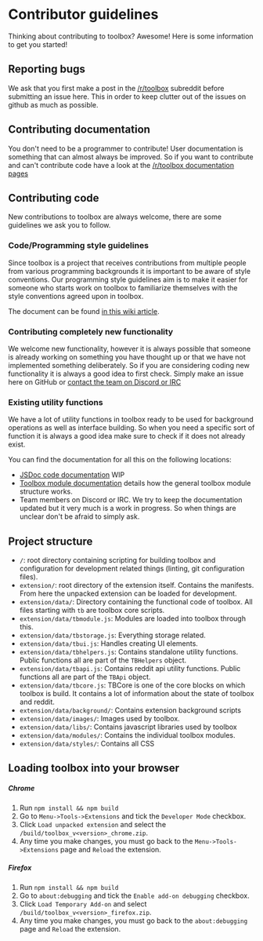 # Contributor guidelines

Thinking about contributing to toolbox? Awesome! Here is some information to get you started! 

## Reporting bugs 

We ask that you first make a post in the [/r/toolbox](https://www.reddit.com/r/toolbox) subreddit before submitting an issue here. This in order to keep clutter out of the issues on github as much as possible. 

## Contributing documentation

You don't need to be a programmer to contribute! User documentation is something that can almost always be improved. So if you want to contribute and can't contribute code have a look at the [/r/toolbox documentation pages](https://www.reddit.com/r/toolbox/wiki) 

## Contributing code 

New contributions to toolbox are always welcome, there are some guidelines we ask you to follow. 

### Code/Programming style guidelines 

Since toolbox is a project that receives contributions from multiple people from various programming backgrounds it is important to be aware of style conventions. Our programming style guidelines aim is to make it easier for someone who starts work on toolbox to familiarize themselves with the style conventions agreed upon in toolbox.

The document can be found [in this wiki article](../../wiki/Programming-style-guide).

### Contributing completely new functionality 

We welcome new functionality, however it is always possible that someone is already working on something you have thought up or that we have not implemented something deliberately. So if you are considering coding new functionality it is always a good idea to first check. Simply make an issue here on GitHub or [contact the team on Discord or IRC](../../wiki/Contacting-the-toolbox-team)

### Existing utility functions

We have a lot of utility functions in toolbox ready to be used for background operations as well as interface building. So when you need a specific sort of function it is always a good idea make sure to check if it does not already exist. 

You can find the documentation for all this on the following locations:

- [JSDoc code documentation](code_jsdocs.md) WIP
- [Toolbox module documentation](../../wiki/Module-Structure) details how the general toolbox module structure works. 
- Team members on Discord or IRC. We try to keep the documentation updated but it very much is a work in progress. So when things are unclear don't be afraid to simply ask. 

## Project structure

- `/`: root directory containing scripting for building toolbox and configuration for development related things (linting, git configuration files). 
- `extension/`: root directory of the extension itself. Contains the manifests. From here the unpacked extension can be loaded for development. 
- `extension/data/`: Directory containing the functional code of toolbox. All files starting with `tb` are toolbox core scripts.
- `extension/data/tbmodule.js`: Modules are loaded into toolbox through this.
- `extension/data/tbstorage.js`: Everything storage related. 
- `extension/data/tbui.js`: Handles creating UI elements.
- `extension/data/tbhelpers.js`: Contains standalone utility functions. Public functions all are part of the `TBHelpers` object.
- `extension/data/tbapi.js`: Contains reddit api utility functions. Public functions all are part of the `TBApi` object.
- `extension/data/tbcore.js`: TBCore is one of the core blocks on which toolbox is build. It contains a lot of information about the state of toolbox and reddit. 
- `extension/data/background/`: Contains extension background scripts
- `extension/data/images/`: Images used by toolbox.
- `extension/data/libs/`: Contains javascript libraries used by toolbox
- `extension/data/modules/`: Contains the individual toolbox modules. 
- `extension/data/styles/`: Contains all CSS


## Loading toolbox into your browser

##### Chrome

1. Run `npm install && npm build`
1. Go to `Menu->Tools->Extensions` and tick the `Developer Mode` checkbox.
1. Click `Load unpacked extension` and select the `/build/toolbox_v<version>_chrome.zip`.
1. Any time you make changes, you must go back to the `Menu->Tools->Extensions` page and `Reload` the extension.

##### Firefox

1. Run `npm install && npm build`
1. Go to `about:debugging` and tick the `Enable add-on debugging` checkbox.
1. Click `Load Temporary Add-on` and select `/build/toolbox_v<version>_firefox.zip`.
1. Any time you make changes, you must go back to the `about:debugging` page and `Reload` the extension.
